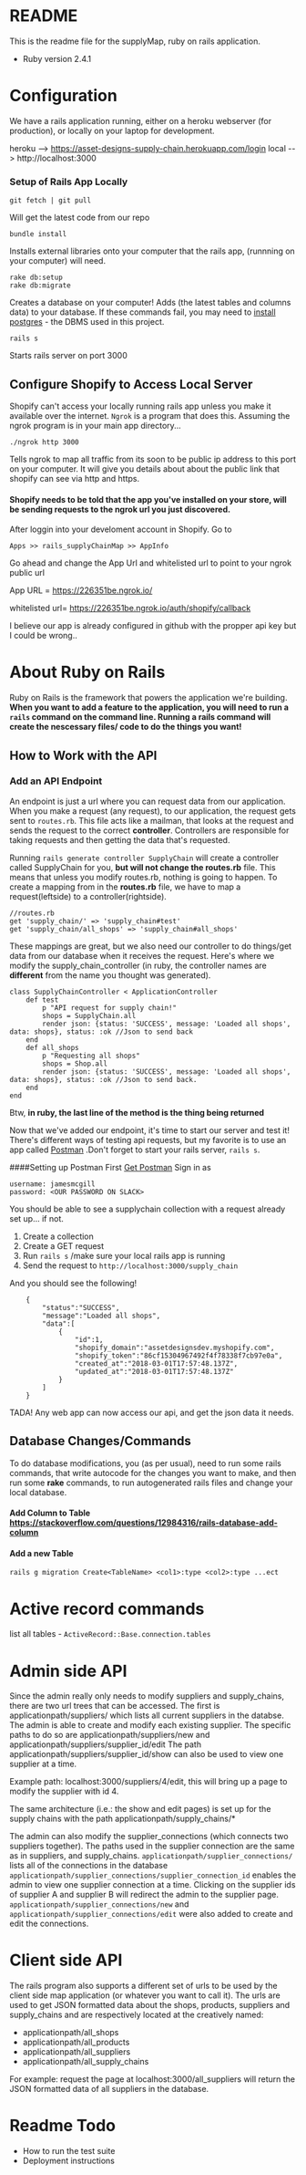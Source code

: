# README

This is the readme file for the supplyMap, ruby on rails application.

* Ruby version
2.4.1


# Configuration
We have a rails application running, either on a heroku webserver (for production), or locally on your laptop for development.

heroku --> https://asset-designs-supply-chain.herokuapp.com/login
local --> http://localhost:3000
### Setup of Rails App Locally
    git fetch | git pull
Will get the latest code from our repo

    bundle install
Installs external libraries onto your computer that the rails app, (runnning on your computer) will need.

    rake db:setup
    rake db:migrate
Creates a database on your computer! Adds (the latest tables and columns data) to your database. If these commands fail, you may need to [install postgres](https://www.postgresql.org/download/) - the DBMS used in this project.

    rails s 
Starts rails server on port 3000

## Configure Shopify to Access Local Server
Shopify can't access your locally running rails app unless you make it available over the internet. `Ngrok` is a program that does this. Assuming the ngrok program is in your main app directory...

    ./ngrok http 3000


Tells ngrok to map all traffic from its soon to be public ip address to this port on your computer. It will give you details about about the public link that shopify can see via http and https.

#### Shopify needs to be told that the app you've installed on your store, will be sending requests to the ngrok url you just discovered.
After loggin into your develoment account in Shopify.
Go to

    Apps >> rails_supplyChainMap >> AppInfo

Go ahead and change the App Url and whitelisted url to point to your ngrok public url

App URL = https://226351be.ngrok.io/ 

whitelisted url= https://226351be.ngrok.io/auth/shopify/callback

I believe our app is already configured in github with the propper api key but I could be wrong..
    

# About Ruby on Rails
Ruby on Rails is the framework that powers the application we're building. **When you want to add a feature to the application, you will need to run a `rails` command on the command line. Running a rails command will create the nescessary files/ code to do the things you want!**


## How to Work with the API

### Add an API Endpoint
An endpoint is just a url where you can request data from our application. When you make a request (any request), to our application, the request gets sent to `routes.rb`. This file acts like a mailman, that looks at the request and sends the request to the correct **controller**. Controllers are responsible for taking requests and then getting the data that's requested.

Running `rails generate controller SupplyChain` will create a controller called SupplyChain for you, **but will not change the routes.rb** file. This means that unless you modify routes.rb, nothing is going to happen.
To create a mapping from  in the **routes.rb** file, we have to map a request(leftside) to a controller(rightside).


	//routes.rb 
	get 'supply_chain/' => 'supply_chain#test'
	get 'supply_chain/all_shops' => 'supply_chain#all_shops'

These mappings are great, but we also need our controller to do things/get data from our database when it receives the request. Here's where we modify the supply_chain_controller (in ruby, the controller names are **different** from the name you thought was generated).

	class SupplyChainController < ApplicationController
	    def test 
	        p "API request for supply chain!"
	        shops = SupplyChain.all
	        render json: {status: 'SUCCESS', message: 'Loaded all shops', data: shops}, status: :ok //Json to send back
	    end 
	    def all_shops
	        p "Requesting all shops"
	        shops = Shop.all
	        render json: {status: 'SUCCESS', message: 'Loaded all shops', data: shops}, status: :ok //Json to send back.
	    end 
	end

Btw, **in ruby, the last line of the method is the thing being returned**

Now that we've added our endpoint, it's time to start our server and test it! There's different ways of testing api requests, but my favorite is to use an app called [Postman](https://www.getpostman.com/) .Don't forget to start your rails server, `rails s`.

####Setting up Postman
First [Get Postman](https://www.getpostman.com/) 
Sign in as 

	username: jamesmcgill
	password: <OUR PASSWORD ON SLACK>

You should be able to see a supplychain collection with a request already set up... if not. 

1. Create a collection
2. Create a GET request
3. Run `rails s` /make sure your local rails app is running
4. Send the request to `http://localhost:3000/supply_chain`

And you should see the following!

        {
            "status":"SUCCESS",
            "message":"Loaded all shops",
            "data":[
                {
                    "id":1,
                    "shopify_domain":"assetdesignsdev.myshopify.com",
                    "shopify_token":"86cf15304967492f4f78338f7cb97e0a",
                    "created_at":"2018-03-01T17:57:48.137Z",
                    "updated_at":"2018-03-01T17:57:48.137Z"
                }
            ]
        }

TADA! Any web app can now access our api, and get the json data it needs.


## Database Changes/Commands
To do database modifications, you (as per usual), need to run some rails commands, that write autocode for the changes you want to make, and then run some **rake** commands, to run autogenerated rails files and change your local database.

#### Add  Column to Table https://stackoverflow.com/questions/12984316/rails-database-add-column

#### Add a new Table
`rails g migration Create<TableName> <col1>:type <col2>:type ...ect`
    
# Active record commands
list all tables - `ActiveRecord::Base.connection.tables`

# Admin side API
Since the admin really only needs to modify suppliers and supply_chains, there are two url trees that can be accessed.
The first is applicationpath/suppliers/ which lists all current suppliers in the databse. The admin is able to create and modify each existing supplier.
The specific paths to do so are applicationpath/suppliers/new and applicationpath/suppliers/supplier_id/edit
The path applicationpath/suppliers/supplier_id/show can also be used to view one supplier at a time.

Example path: localhost:3000/suppliers/4/edit, this will bring up a page to modify the supplier with id 4.

The same architecture (i.e.: the show and edit pages) is set up for the supply chains with the path applicationpath/supply_chains/*

The admin can also modify the supplier_connections (which connects two suppliers together).
The paths used in the supplier connection are the same as in suppliers, and supply_chains.
`applicationpath/supplier_connections/` lists all of the connections in the database
`applicationpath/supplier_connections/supplier_connection_id` enables the admin to view one supplier connection at a time. Clicking on the supplier ids of supplier A and supplier B will redirect the admin to the supplier page.
`applicationpath/supplier_connections/new` and `applicationpath/supplier_connections/edit` were also added to create and edit the connections. 

# Client side API
The rails program also supports a different set of urls to be used by the client side map application (or whatever you want to call it).
The urls are used to get JSON formatted data about the shops, products, suppliers and supply_chains and are respectively located at the creatively named:
* applicationpath/all_shops
* applicationpath/all_products
* applicationpath/all_suppliers
* applicationpath/all_supply_chains

For example:
request the page at localhost:3000/all_suppliers will return the JSON formatted data of all suppliers in the database.

# Readme Todo
* How to run the test suite
* Deployment instructions
